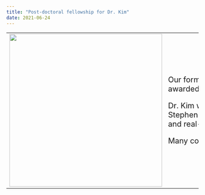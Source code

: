 ```yaml
---
title: "Post-doctoral fellowship for Dr. Kim"
date: 2021-06-24
---
```


<table> 
    <tr>
        <td>
<img src='https://bspl.korea.ac.kr/image/bspl/DrKimDY_circle.png' width=400>
        </td>
        <td>
            <div style='width:1000'> 
<p style='font-size: 20px'> Our former graduate student (currently, post-doc at Korea University)  Dr. Kim, Dong-Youl recently awarded a post-doctoral fellowship from Virginia Tech to start the position this fall! </p> 

<p style='font-size: 20px'> Dr. Kim will be working with world-renowned researchers (Profs. Pearl Chiu, Brooks King-Casas, and Stephen LaConte) to further extend his expertise on cognitive/social neuroscience using neuroimaging and real-time fMRI based neurofeedback. </p>

<p style='font-size: 20px'> Many congrats on his next career move and all the best in the new environment!  </p> </div>
        </td>
    </tr>
</table>
